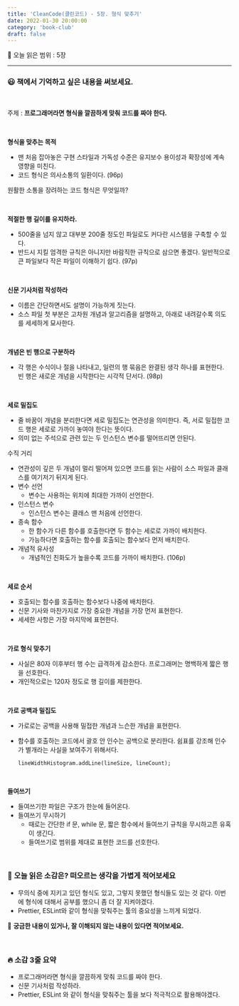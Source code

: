 ```yaml
---
title: 'CleanCode(클린코드) - 5장. 형식 맞추기'
date: 2022-01-30 20:00:00
category: 'book-club'
draft: false
---
```


🔖 오늘 읽은 범위 : 5장

---

### 😃 **책에서 기억하고 싶은 내용을 써보세요.**

<br>

주제 : **프로그래머라면 형식을 깔끔하게 맞춰 코드를 짜야 한다.**

<br>

**형식을 맞추는 목적**

- 맨 처음 잡아놓은 구현 스타일과 가독성 수준은 유지보수 용이성과 확장성에 계속 영향을 미친다.
- 코드 형식은 의사소통의 일환이다. (96p)

원활한 소통을 장려하는 코드 형식은 무엇일까?

<br>

**적절한 행 길이를 유지하라.**

- 500줄을 넘지 않고 대부분 200줄 정도인 파일로도 커다란 시스템을 구축할 수 있다.
- 반드시 지킬 엄격한 규칙은 아니지만 바람직한 규칙으로 삼으면 좋겠다. 일반적으로 큰 파일보다 작은 파일이 이해하기 쉽다. (97p)

<br>

**신문 기사처럼 작성하라**

- 이름은 간단하면서도 설명이 가능하게 짓는다.
- 소스 파일 첫 부분은 고차원 개념과 알고리즘을 설명하고, 아래로 내려갈수록 의도를 세세하게 묘사한다.

<br>

**개념은 빈 행으로 구분하라**

- 각 행은 수식이나 절을 나타내고, 일련의 행 묶음은 완결된 생각 하나를 표현한다. 빈 행은 새로운 개념을 시작한다는 시각적 단서다. (98p)

<br>

**세로 밀집도**

- 줄 바꿈이 개념을 분리한다면 세로 밀집도는 연관성을 의미한다. 즉, 서로 밀접한 코드 행은 세로로 가까이 놓여야 한다는 뜻이다.
- 의미 없는 주석으로 관련 있는 두 인스턴스 변수를 떨어뜨리면 안된다.

수직 거리

- 연관성이 깊은 두 개념이 멀리 떨어져 있으면 코드를 읽는 사람이 소스 파일과 클래스를 여기저기 뒤지게 된다.
- 변수 선언
    - 변수는 사용하는 위치에 최대한 가까이 선언한다.
- 인스턴스 변수
    - 인스턴스 변수는 클래스 맨 처음에 선언한다.
- 종속 함수
    - 한 함수가 다른 함수를 호출한다면 두 함수는 세로로 가까이 배치한다.
    - 가능하다면 호출하는 함수를 호출되는 함수보다 먼저 배치한다.
- 개념적 유사성
    - 개념적인 친화도가 높을수록 코드를 가까이 배치한다. (106p)

<br>

**세로 순서**

- 호출되는 함수를 호출하는 함수보다 나중에 배치한다.
- 신문 기사와 마찬가지로 가장 중요한 개념을 가장 먼저 표현한다.
- 세세한 사항은 가장 마지막에 표현한다.

<br>

**가로 형식 맞추기**

- 사실은 80자 이후부터 행 수는 급격하게 감소한다. 프로그래머는 명백하게 짧은 행을 선호한다.
- 개인적으로는 120자 정도로 행 길이를 제한한다.

<br>

**가로 공백과 밀집도**

- 가로로는 공백을 사용해 밀접한 개념과 느슨한 개념을 표현한다.
- 함수를 호출하는 코드에서 괄호 안 인수는 공백으로 분리한다. 쉼표를 강조해 인수가 별개라는 사실을 보여주기 위해서다.
    
    ```tsx
    lineWidthHistogram.addLine(lineSize, lineCount);
    ```

<br>

**들여쓰기**

- 들여쓰기한 파일은 구조가 한눈에 들어온다.
- 들여쓰기 무시하기
    - 때로는 간단한 if 문, while 문, 짧은 함수에서 들여쓰기 규칙을 무시하고픈 유혹이 생긴다.
    - 들여쓰기로 범위를 제대로 표현한 코드를 선호한다.

<br>

### 🤔 **오늘 읽은 소감은? 떠오르는 생각을 가볍게 적어보세요**

- 무의식 중에 지키고 있던 형식도 있고, 그렇지 못했던 형식들도 있는 것 같다. 이번에 형식에 대해서 공부를 했으니 좀 더 잘 지켜야겠다.
- Prettier, ESLint와 같이 형식을 맞춰주는 툴의 중요성을 느끼게 되었다.

🔎 **궁금한 내용이 있거나, 잘 이해되지 않는 내용이 있다면 적어보세요.**

<br>

### 🔥 **소감 3줄 요약**


- 프로그래머라면 형식을 깔끔하게 맞춰 코드를 짜야 한다.
- 신문 기사처럼 작성하라.
- Prettier, ESLint 와 같이 형식을 맞춰주는 툴을 보다 적극적으로 활용해야겠다.